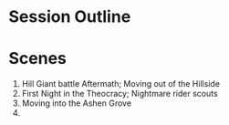 # Session Outline

# Scenes
1. Hill Giant battle Aftermath; Moving out of the Hillside
2. First Night in the Theocracy; Nightmare rider scouts
3. Moving into the Ashen Grove
4. 